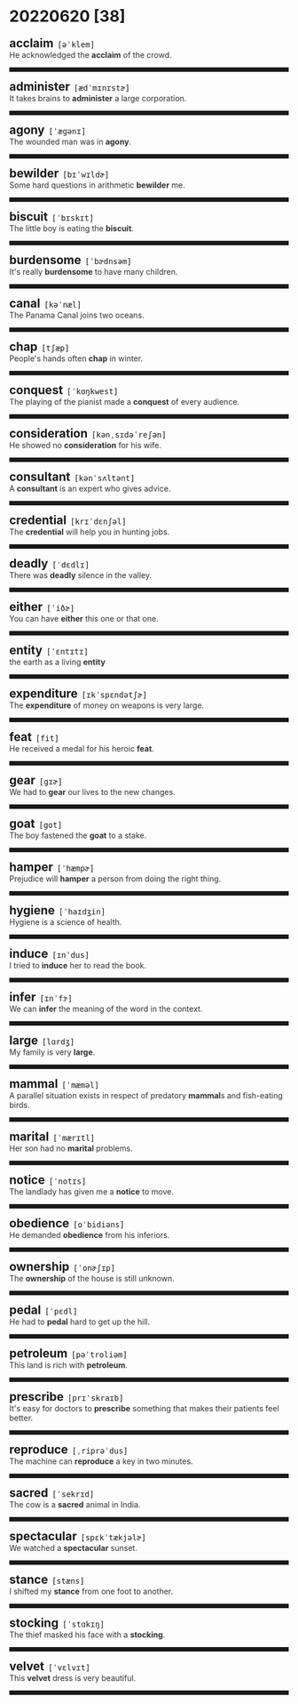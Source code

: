 <style>
/*不显示details的三角符号*/
details > summary::marker {
    display: none;
    content: none;
}
/*去掉外边框*/
details summary{
    outline:none;
    cursor:pointer;/*鼠标放上去之后变成手型*/
}
/*去掉前面默认的小黑三角*/
details summary::-webkit-details-marker{
    display:none; 
}
</style>
# 20220620 [38]  

<div style="display: flex;align-items: baseline;">
    <h2 style="margin-bottom: 0;margin-top: 0">acclaim</h2>
    <p style="padding:0 .5em; margin: 0;font-family: monospace;">[əˈklem]</p>
    <p class="interpretation_43174" style="display:none ;padding:0 .5em; margin: 0; white-space: nowrap;overflow: hidden;text-overflow: ellipsis;">n. 赞扬；欢呼
v. 称赞；欢呼</p>
</div>
<details class="details_43174">
    <summary style="color: #303030;">He acknowledged the <strong>acclaim</strong> of the crowd.</summary>
    他对群众的称誉表示感谢。
</details>
<hr style="padding-bottom: 0.5em;" />


<div style="display: flex;align-items: baseline;">
    <h2 style="margin-bottom: 0;margin-top: 0">administer</h2>
    <p style="padding:0 .5em; margin: 0;font-family: monospace;">[ædˈmɪnɪstɚ]</p>
    <p class="interpretation_43174" style="display:none ;padding:0 .5em; margin: 0; white-space: nowrap;overflow: hidden;text-overflow: ellipsis;">v. 管理；执行；实施</p>
</div>
<details class="details_43174">
    <summary style="color: #303030;">It takes brains to <strong>administer</strong> a large corporation.</summary>
    管理大公司要有头脑。
</details>
<hr style="padding-bottom: 0.5em;" />


<div style="display: flex;align-items: baseline;">
    <h2 style="margin-bottom: 0;margin-top: 0">agony</h2>
    <p style="padding:0 .5em; margin: 0;font-family: monospace;">[ˈæɡənɪ]</p>
    <p class="interpretation_43174" style="display:none ;padding:0 .5em; margin: 0; white-space: nowrap;overflow: hidden;text-overflow: ellipsis;">n. 极度痛苦</p>
</div>
<details class="details_43174">
    <summary style="color: #303030;">The wounded man was in <strong>agony</strong>.</summary>
    受伤的人很痛苦。
</details>
<hr style="padding-bottom: 0.5em;" />


<div style="display: flex;align-items: baseline;">
    <h2 style="margin-bottom: 0;margin-top: 0">bewilder</h2>
    <p style="padding:0 .5em; margin: 0;font-family: monospace;">[bɪˈwɪldɚ]</p>
    <p class="interpretation_43174" style="display:none ;padding:0 .5em; margin: 0; white-space: nowrap;overflow: hidden;text-overflow: ellipsis;">v. 使迷惑；使...不知所措</p>
</div>
<details class="details_43174">
    <summary style="color: #303030;">Some hard questions in arithmetic <strong>bewilder</strong> me.</summary>
    算术中的一些难题使我不知所措。
</details>
<hr style="padding-bottom: 0.5em;" />


<div style="display: flex;align-items: baseline;">
    <h2 style="margin-bottom: 0;margin-top: 0">biscuit</h2>
    <p style="padding:0 .5em; margin: 0;font-family: monospace;">[ˈbɪskɪt]</p>
    <p class="interpretation_43174" style="display:none ;padding:0 .5em; margin: 0; white-space: nowrap;overflow: hidden;text-overflow: ellipsis;">n. 饼干</p>
</div>
<details class="details_43174">
    <summary style="color: #303030;">The little boy is eating the <strong>biscuit</strong>.</summary>
    这个小男孩正在吃饼干。
</details>
<hr style="padding-bottom: 0.5em;" />


<div style="display: flex;align-items: baseline;">
    <h2 style="margin-bottom: 0;margin-top: 0">burdensome</h2>
    <p style="padding:0 .5em; margin: 0;font-family: monospace;">[ˈbɚdnsəm]</p>
    <p class="interpretation_43174" style="display:none ;padding:0 .5em; margin: 0; white-space: nowrap;overflow: hidden;text-overflow: ellipsis;">adj. 繁重的；累赘的；难于负担的</p>
</div>
<details class="details_43174">
    <summary style="color: #303030;">It's really <strong>burdensome</strong> to have many children.</summary>
    孩子多了真累赘。
</details>
<hr style="padding-bottom: 0.5em;" />


<div style="display: flex;align-items: baseline;">
    <h2 style="margin-bottom: 0;margin-top: 0">canal</h2>
    <p style="padding:0 .5em; margin: 0;font-family: monospace;">[kəˈnæl]</p>
    <p class="interpretation_43174" style="display:none ;padding:0 .5em; margin: 0; white-space: nowrap;overflow: hidden;text-overflow: ellipsis;">n. 运河；沟渠</p>
</div>
<details class="details_43174">
    <summary style="color: #303030;">The Panama Canal joins two oceans.</summary>
    巴拿马运河连通两大洋。
</details>
<hr style="padding-bottom: 0.5em;" />


<div style="display: flex;align-items: baseline;">
    <h2 style="margin-bottom: 0;margin-top: 0">chap</h2>
    <p style="padding:0 .5em; margin: 0;font-family: monospace;">[tʃæp]</p>
    <p class="interpretation_43174" style="display:none ;padding:0 .5em; margin: 0; white-space: nowrap;overflow: hidden;text-overflow: ellipsis;">n. 小伙子；家伙
v. 皲裂</p>
</div>
<details class="details_43174">
    <summary style="color: #303030;">People's hands often <strong>chap</strong> in winter.</summary>
    人的手在冬天常常皲裂。
</details>
<hr style="padding-bottom: 0.5em;" />


<div style="display: flex;align-items: baseline;">
    <h2 style="margin-bottom: 0;margin-top: 0">conquest</h2>
    <p style="padding:0 .5em; margin: 0;font-family: monospace;">[ˈkɑŋkwest]</p>
    <p class="interpretation_43174" style="display:none ;padding:0 .5em; margin: 0; white-space: nowrap;overflow: hidden;text-overflow: ellipsis;">n. 攻克；征服</p>
</div>
<details class="details_43174">
    <summary style="color: #303030;">The playing of the pianist made a <strong>conquest</strong> of every audience.</summary>
    这位钢琴家的演奏征服了每一位听众。
</details>
<hr style="padding-bottom: 0.5em;" />


<div style="display: flex;align-items: baseline;">
    <h2 style="margin-bottom: 0;margin-top: 0">consideration</h2>
    <p style="padding:0 .5em; margin: 0;font-family: monospace;">[kənˌsɪdəˈreʃən]</p>
    <p class="interpretation_43174" style="display:none ;padding:0 .5em; margin: 0; white-space: nowrap;overflow: hidden;text-overflow: ellipsis;">n. 考虑；体贴；报酬</p>
</div>
<details class="details_43174">
    <summary style="color: #303030;">He showed no <strong>consideration</strong> for his wife.</summary>
    他不体贴他的妻子。
</details>
<hr style="padding-bottom: 0.5em;" />


<div style="display: flex;align-items: baseline;">
    <h2 style="margin-bottom: 0;margin-top: 0">consultant</h2>
    <p style="padding:0 .5em; margin: 0;font-family: monospace;">[kənˈsʌltənt]</p>
    <p class="interpretation_43174" style="display:none ;padding:0 .5em; margin: 0; white-space: nowrap;overflow: hidden;text-overflow: ellipsis;">n. 顾问</p>
</div>
<details class="details_43174">
    <summary style="color: #303030;">A <strong>consultant</strong> is an expert who gives advice.</summary>
    顾问就是提供建议的专家。
</details>
<hr style="padding-bottom: 0.5em;" />


<div style="display: flex;align-items: baseline;">
    <h2 style="margin-bottom: 0;margin-top: 0">credential</h2>
    <p style="padding:0 .5em; margin: 0;font-family: monospace;">[krɪˈdɛnʃəl]</p>
    <p class="interpretation_43174" style="display:none ;padding:0 .5em; margin: 0; white-space: nowrap;overflow: hidden;text-overflow: ellipsis;">n. 证明书；资格证书；证件</p>
</div>
<details class="details_43174">
    <summary style="color: #303030;">The <strong>credential</strong> will help you in hunting jobs.</summary>
    这份证明书在找工作时会对你有用。
</details>
<hr style="padding-bottom: 0.5em;" />


<div style="display: flex;align-items: baseline;">
    <h2 style="margin-bottom: 0;margin-top: 0">deadly</h2>
    <p style="padding:0 .5em; margin: 0;font-family: monospace;">[ˈdɛdlɪ]</p>
    <p class="interpretation_43174" style="display:none ;padding:0 .5em; margin: 0; white-space: nowrap;overflow: hidden;text-overflow: ellipsis;">adj. 致死的；极度的
adv. 如死一般地；非常地</p>
</div>
<details class="details_43174">
    <summary style="color: #303030;">There was <strong>deadly</strong> silence in the valley.</summary>
    山谷里死一般的沉寂。
</details>
<hr style="padding-bottom: 0.5em;" />


<div style="display: flex;align-items: baseline;">
    <h2 style="margin-bottom: 0;margin-top: 0">either</h2>
    <p style="padding:0 .5em; margin: 0;font-family: monospace;">[ˈiðɚ]</p>
    <p class="interpretation_43174" style="display:none ;padding:0 .5em; margin: 0; white-space: nowrap;overflow: hidden;text-overflow: ellipsis;">adv. 两者之一；也（用于否定词组后）
adj. 两者之一的
pron. 两者之一</p>
</div>
<details class="details_43174">
    <summary style="color: #303030;">You can have <strong>either</strong> this one or that one.</summary>
    你拿这个或者那个都可以。
</details>
<hr style="padding-bottom: 0.5em;" />


<div style="display: flex;align-items: baseline;">
    <h2 style="margin-bottom: 0;margin-top: 0">entity</h2>
    <p style="padding:0 .5em; margin: 0;font-family: monospace;">[ˈɛntɪtɪ]</p>
    <p class="interpretation_43174" style="display:none ;padding:0 .5em; margin: 0; white-space: nowrap;overflow: hidden;text-overflow: ellipsis;">n. 独立存在体；实体</p>
</div>
<details class="details_43174">
    <summary style="color: #303030;">the earth as a living <strong>entity</strong></summary>
    作为一个有生命的实体的地球
</details>
<hr style="padding-bottom: 0.5em;" />


<div style="display: flex;align-items: baseline;">
    <h2 style="margin-bottom: 0;margin-top: 0">expenditure</h2>
    <p style="padding:0 .5em; margin: 0;font-family: monospace;">[ɪkˈspɛndətʃɚ]</p>
    <p class="interpretation_43174" style="display:none ;padding:0 .5em; margin: 0; white-space: nowrap;overflow: hidden;text-overflow: ellipsis;">n. 开支；消费；耗费</p>
</div>
<details class="details_43174">
    <summary style="color: #303030;">The <strong>expenditure</strong> of money on weapons is very large.</summary>
    购置武器的开支很大。
</details>
<hr style="padding-bottom: 0.5em;" />


<div style="display: flex;align-items: baseline;">
    <h2 style="margin-bottom: 0;margin-top: 0">feat</h2>
    <p style="padding:0 .5em; margin: 0;font-family: monospace;">[fit]</p>
    <p class="interpretation_43174" style="display:none ;padding:0 .5em; margin: 0; white-space: nowrap;overflow: hidden;text-overflow: ellipsis;">n. 功绩；技艺；壮举</p>
</div>
<details class="details_43174">
    <summary style="color: #303030;">He received a medal for his heroic <strong>feat</strong>.</summary>
    他因其英雄功绩而获得一枚勋章。
</details>
<hr style="padding-bottom: 0.5em;" />


<div style="display: flex;align-items: baseline;">
    <h2 style="margin-bottom: 0;margin-top: 0">gear</h2>
    <p style="padding:0 .5em; margin: 0;font-family: monospace;">[gɪɚ]</p>
    <p class="interpretation_43174" style="display:none ;padding:0 .5em; margin: 0; white-space: nowrap;overflow: hidden;text-overflow: ellipsis;">n. 用具；齿轮；排挡
v. 换挡；调整；（使）适合</p>
</div>
<details class="details_43174">
    <summary style="color: #303030;">We had to <strong>gear</strong> our lives to the new changes.</summary>
    我们必须使我们的生活适应新的变化。
</details>
<hr style="padding-bottom: 0.5em;" />


<div style="display: flex;align-items: baseline;">
    <h2 style="margin-bottom: 0;margin-top: 0">goat</h2>
    <p style="padding:0 .5em; margin: 0;font-family: monospace;">[got]</p>
    <p class="interpretation_43174" style="display:none ;padding:0 .5em; margin: 0; white-space: nowrap;overflow: hidden;text-overflow: ellipsis;">n. 山羊</p>
</div>
<details class="details_43174">
    <summary style="color: #303030;">The boy fastened the <strong>goat</strong> to a stake.</summary>
    男孩把山羊拴在木桩上。
</details>
<hr style="padding-bottom: 0.5em;" />


<div style="display: flex;align-items: baseline;">
    <h2 style="margin-bottom: 0;margin-top: 0">hamper</h2>
    <p style="padding:0 .5em; margin: 0;font-family: monospace;">[ˈhæmpɚ]</p>
    <p class="interpretation_43174" style="display:none ;padding:0 .5em; margin: 0; white-space: nowrap;overflow: hidden;text-overflow: ellipsis;">v. 阻碍；妨碍
n. （带盖）篮子</p>
</div>
<details class="details_43174">
    <summary style="color: #303030;">Prejudice will <strong>hamper</strong> a person from doing the right thing.</summary>
    偏见会妨碍人做正确的事情。
</details>
<hr style="padding-bottom: 0.5em;" />


<div style="display: flex;align-items: baseline;">
    <h2 style="margin-bottom: 0;margin-top: 0">hygiene</h2>
    <p style="padding:0 .5em; margin: 0;font-family: monospace;">[ˈhaɪdʒin]</p>
    <p class="interpretation_43174" style="display:none ;padding:0 .5em; margin: 0; white-space: nowrap;overflow: hidden;text-overflow: ellipsis;">n. 卫生；卫生学</p>
</div>
<details class="details_43174">
    <summary style="color: #303030;">Hygiene is a science of health.</summary>
    卫生学是一门健康的科学。
</details>
<hr style="padding-bottom: 0.5em;" />


<div style="display: flex;align-items: baseline;">
    <h2 style="margin-bottom: 0;margin-top: 0">induce</h2>
    <p style="padding:0 .5em; margin: 0;font-family: monospace;">[ɪnˈdus]</p>
    <p class="interpretation_43174" style="display:none ;padding:0 .5em; margin: 0; white-space: nowrap;overflow: hidden;text-overflow: ellipsis;">v. 诱使；导致；劝说</p>
</div>
<details class="details_43174">
    <summary style="color: #303030;">I tried to <strong>induce</strong> her to read the book.</summary>
    我试图劝说她读这本书。
</details>
<hr style="padding-bottom: 0.5em;" />


<div style="display: flex;align-items: baseline;">
    <h2 style="margin-bottom: 0;margin-top: 0">infer</h2>
    <p style="padding:0 .5em; margin: 0;font-family: monospace;">[ɪnˈfɝ]</p>
    <p class="interpretation_43174" style="display:none ;padding:0 .5em; margin: 0; white-space: nowrap;overflow: hidden;text-overflow: ellipsis;">v. 推断；推知</p>
</div>
<details class="details_43174">
    <summary style="color: #303030;">We can <strong>infer</strong> the meaning of the word in the context.</summary>
    我们可以从上下文中推断这个词的含义。
</details>
<hr style="padding-bottom: 0.5em;" />


<div style="display: flex;align-items: baseline;">
    <h2 style="margin-bottom: 0;margin-top: 0">large</h2>
    <p style="padding:0 .5em; margin: 0;font-family: monospace;">[lɑrdʒ]</p>
    <p class="interpretation_43174" style="display:none ;padding:0 .5em; margin: 0; white-space: nowrap;overflow: hidden;text-overflow: ellipsis;">adj. 大的</p>
</div>
<details class="details_43174">
    <summary style="color: #303030;">My family is very <strong>large</strong>.</summary>
    我的家庭很大。
</details>
<hr style="padding-bottom: 0.5em;" />


<div style="display: flex;align-items: baseline;">
    <h2 style="margin-bottom: 0;margin-top: 0">mammal</h2>
    <p style="padding:0 .5em; margin: 0;font-family: monospace;">[ˈmæməl]</p>
    <p class="interpretation_43174" style="display:none ;padding:0 .5em; margin: 0; white-space: nowrap;overflow: hidden;text-overflow: ellipsis;">n. 哺乳动物</p>
</div>
<details class="details_43174">
    <summary style="color: #303030;">A parallel situation exists in respect of predatory <strong>mammal</strong>s and fish-eating birds.</summary>
    食肉哺乳动物和食鱼鸟类中存在类似的情形。
</details>
<hr style="padding-bottom: 0.5em;" />


<div style="display: flex;align-items: baseline;">
    <h2 style="margin-bottom: 0;margin-top: 0">marital</h2>
    <p style="padding:0 .5em; margin: 0;font-family: monospace;">[ˈmærɪtl]</p>
    <p class="interpretation_43174" style="display:none ;padding:0 .5em; margin: 0; white-space: nowrap;overflow: hidden;text-overflow: ellipsis;">adj. 婚姻的</p>
</div>
<details class="details_43174">
    <summary style="color: #303030;">Her son had no <strong>marital</strong> problems.</summary>
    她的儿子没有婚姻问题。
</details>
<hr style="padding-bottom: 0.5em;" />


<div style="display: flex;align-items: baseline;">
    <h2 style="margin-bottom: 0;margin-top: 0">notice</h2>
    <p style="padding:0 .5em; margin: 0;font-family: monospace;">[ˈnotɪs]</p>
    <p class="interpretation_43174" style="display:none ;padding:0 .5em; margin: 0; white-space: nowrap;overflow: hidden;text-overflow: ellipsis;">n. 注意；通知
v. 注意；留心；通知</p>
</div>
<details class="details_43174">
    <summary style="color: #303030;">The landlady has given me a <strong>notice</strong> to move.</summary>
    女房东已通知我迁出。
</details>
<hr style="padding-bottom: 0.5em;" />


<div style="display: flex;align-items: baseline;">
    <h2 style="margin-bottom: 0;margin-top: 0">obedience</h2>
    <p style="padding:0 .5em; margin: 0;font-family: monospace;">[oˈbidiəns]</p>
    <p class="interpretation_43174" style="display:none ;padding:0 .5em; margin: 0; white-space: nowrap;overflow: hidden;text-overflow: ellipsis;">n. 服从；顺从</p>
</div>
<details class="details_43174">
    <summary style="color: #303030;">He demanded <strong>obedience</strong> from his inferiors.</summary>
    他要求下级服从他。
</details>
<hr style="padding-bottom: 0.5em;" />


<div style="display: flex;align-items: baseline;">
    <h2 style="margin-bottom: 0;margin-top: 0">ownership</h2>
    <p style="padding:0 .5em; margin: 0;font-family: monospace;">[ˈonɚʃɪp]</p>
    <p class="interpretation_43174" style="display:none ;padding:0 .5em; margin: 0; white-space: nowrap;overflow: hidden;text-overflow: ellipsis;">n. 所有权；物主身份</p>
</div>
<details class="details_43174">
    <summary style="color: #303030;">The <strong>ownership</strong> of the house is still unknown.</summary>
    这栋房子的所有权至今无人知道。
</details>
<hr style="padding-bottom: 0.5em;" />


<div style="display: flex;align-items: baseline;">
    <h2 style="margin-bottom: 0;margin-top: 0">pedal</h2>
    <p style="padding:0 .5em; margin: 0;font-family: monospace;">[ˈpɛdl]</p>
    <p class="interpretation_43174" style="display:none ;padding:0 .5em; margin: 0; white-space: nowrap;overflow: hidden;text-overflow: ellipsis;">n. 踏板；踏蹬
v. 用脚踏动；踩踏板</p>
</div>
<details class="details_43174">
    <summary style="color: #303030;">He had to <strong>pedal</strong> hard to get up the hill.</summary>
    他得用力踩动，以便上山。
</details>
<hr style="padding-bottom: 0.5em;" />


<div style="display: flex;align-items: baseline;">
    <h2 style="margin-bottom: 0;margin-top: 0">petroleum</h2>
    <p style="padding:0 .5em; margin: 0;font-family: monospace;">[pəˈtroliəm]</p>
    <p class="interpretation_43174" style="display:none ;padding:0 .5em; margin: 0; white-space: nowrap;overflow: hidden;text-overflow: ellipsis;">n. 石油</p>
</div>
<details class="details_43174">
    <summary style="color: #303030;">This land is rich with <strong>petroleum</strong>.</summary>
    这片土地盛产石油。
</details>
<hr style="padding-bottom: 0.5em;" />


<div style="display: flex;align-items: baseline;">
    <h2 style="margin-bottom: 0;margin-top: 0">prescribe</h2>
    <p style="padding:0 .5em; margin: 0;font-family: monospace;">[prɪˈskraɪb]</p>
    <p class="interpretation_43174" style="display:none ;padding:0 .5em; margin: 0; white-space: nowrap;overflow: hidden;text-overflow: ellipsis;">v. 开药方；规定</p>
</div>
<details class="details_43174">
    <summary style="color: #303030;">It's easy for doctors to <strong>prescribe</strong> something that makes their patients feel better.</summary>
    开一些使病人感觉好转的药，对医生来说并不难。
</details>
<hr style="padding-bottom: 0.5em;" />


<div style="display: flex;align-items: baseline;">
    <h2 style="margin-bottom: 0;margin-top: 0">reproduce</h2>
    <p style="padding:0 .5em; margin: 0;font-family: monospace;">[ˌriprəˈdus]</p>
    <p class="interpretation_43174" style="display:none ;padding:0 .5em; margin: 0; white-space: nowrap;overflow: hidden;text-overflow: ellipsis;">v. 繁殖；复制</p>
</div>
<details class="details_43174">
    <summary style="color: #303030;">The machine can <strong>reproduce</strong> a key in two minutes.</summary>
    这机器能在两分钟内复制一把钥匙。
</details>
<hr style="padding-bottom: 0.5em;" />


<div style="display: flex;align-items: baseline;">
    <h2 style="margin-bottom: 0;margin-top: 0">sacred</h2>
    <p style="padding:0 .5em; margin: 0;font-family: monospace;">[ˈsekrɪd]</p>
    <p class="interpretation_43174" style="display:none ;padding:0 .5em; margin: 0; white-space: nowrap;overflow: hidden;text-overflow: ellipsis;">adj. 宗教的；神圣的；庄严的</p>
</div>
<details class="details_43174">
    <summary style="color: #303030;">The cow is a <strong>sacred</strong> animal in India.</summary>
    在印度，牛是神圣的动物。
</details>
<hr style="padding-bottom: 0.5em;" />


<div style="display: flex;align-items: baseline;">
    <h2 style="margin-bottom: 0;margin-top: 0">spectacular</h2>
    <p style="padding:0 .5em; margin: 0;font-family: monospace;">[spɛkˈtækjəlɚ]</p>
    <p class="interpretation_43174" style="display:none ;padding:0 .5em; margin: 0; white-space: nowrap;overflow: hidden;text-overflow: ellipsis;">adj. 壮观的</p>
</div>
<details class="details_43174">
    <summary style="color: #303030;">We watched a <strong>spectacular</strong> sunset.</summary>
    我们欣赏了非常壮观的日落。
</details>
<hr style="padding-bottom: 0.5em;" />


<div style="display: flex;align-items: baseline;">
    <h2 style="margin-bottom: 0;margin-top: 0">stance</h2>
    <p style="padding:0 .5em; margin: 0;font-family: monospace;">[stæns]</p>
    <p class="interpretation_43174" style="display:none ;padding:0 .5em; margin: 0; white-space: nowrap;overflow: hidden;text-overflow: ellipsis;">n. 站姿；立场；态度</p>
</div>
<details class="details_43174">
    <summary style="color: #303030;">I shifted my <strong>stance</strong> from one foot to another.</summary>
    我改变了站姿，把重心从一只脚移到另一只脚。
</details>
<hr style="padding-bottom: 0.5em;" />


<div style="display: flex;align-items: baseline;">
    <h2 style="margin-bottom: 0;margin-top: 0">stocking</h2>
    <p style="padding:0 .5em; margin: 0;font-family: monospace;">[ˈstɑkɪŋ]</p>
    <p class="interpretation_43174" style="display:none ;padding:0 .5em; margin: 0; white-space: nowrap;overflow: hidden;text-overflow: ellipsis;">n. 长袜</p>
</div>
<details class="details_43174">
    <summary style="color: #303030;">The thief masked his face with a <strong>stocking</strong>.</summary>
    那贼套上长筒袜遮住脸。
</details>
<hr style="padding-bottom: 0.5em;" />


<div style="display: flex;align-items: baseline;">
    <h2 style="margin-bottom: 0;margin-top: 0">velvet</h2>
    <p style="padding:0 .5em; margin: 0;font-family: monospace;">[ˈvɛlvɪt]</p>
    <p class="interpretation_43174" style="display:none ;padding:0 .5em; margin: 0; white-space: nowrap;overflow: hidden;text-overflow: ellipsis;">n. 天鹅绒；丝绒
adj. 天鹅绒的</p>
</div>
<details class="details_43174">
    <summary style="color: #303030;">This <strong>velvet</strong> dress is very beautiful.</summary>
    这件天鹅绒礼服非常美丽。
</details>
<hr style="padding-bottom: 0.5em;" />

<script>
const details = document.querySelectorAll('.details_43174');
const translates = document.querySelectorAll('.interpretation_43174');

details.forEach((item, index) => item.addEventListener('toggle', () => {
    if (item.open) {
        translates[index].style.display = 'block';
    } else translates[index].style.display = 'none';
}));
</script>
